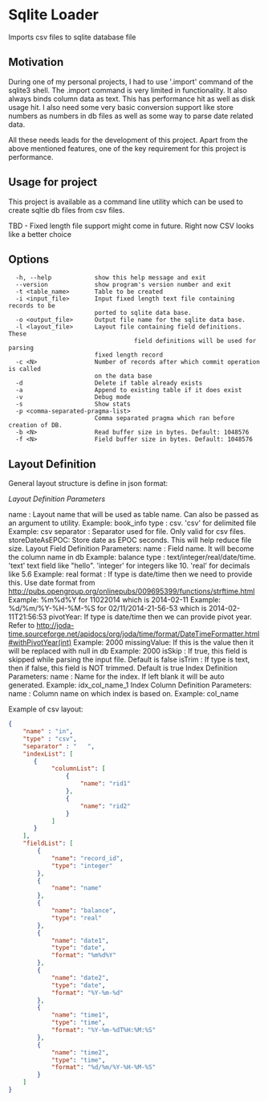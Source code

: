 Sqlite Loader
=============

Imports csv files to sqlite database file

Motivation
----------

During one of my personal projects, I had to use '.import' command of the sqlite3 shell. The .import
command is very limited in functionality. It also always binds column data as text. This has
performance hit as well as disk usage hit. I also need some very basic conversion support like store
numbers as numbers in db files as well as some way to parse date related data.

All these needs leads for the development of this project. Apart from the above mentioned features,
one of the key requirement for this project is performance.

Usage for project
-----------------

This project is available as a command line utility which can be used to create sqltie db files from
csv files.

TBD - Fixed length file support might come in future. Right now CSV looks like a better choice

Options
-------

```text
  -h, --help            show this help message and exit
  --version             show program's version number and exit
  -t <table_name>       Table to be created
  -i <input_file>       Input fixed length text file containing records to be
                        ported to sqlite data base.
  -o <output_file>      Output file name for the sqlite data base.
  -l <layout_file>      Layout file containing field definitions. These
                                   field definitions will be used for parsing
                        fixed length record
  -c <N>                Number of records after which commit operation is called
                        on the data base
  -d                    Delete if table already exists
  -a                    Append to existing table if it does exist
  -v                    Debug mode
  -s                    Show stats
  -p <comma-separated-pragma-list>
                        Comma separated pragma which ran before creation of DB.
  -b <N>                Read buffer size in bytes. Default: 1048576
  -f <N>                Field buffer size in bytes. Default: 1048576
```

Layout Definition
-----------------

General layout structure is define in json format:
   <LayoutDefinition>
     <IndexList>
       <Index>
         <IndexColumnList>
           <IndexColumn>
     <FieldDefinitionList>
       <FieldDefinition>

*Layout Definition Parameters*

   name      : Layout name that will be used as table name. Can also be passed
as an argument to utility.
               Example: book_info
   type      : csv. 'csv' for delimited file
               Example: csv
   separator : Separator used for file. Only valid for csv files.
   storeDateAsEPOC: Store date as EPOC seconds. This will help reduce file size.
 Layout Field Definition Parameters:
   name     : Field name. It will become the column name in db
              Example: balance
   type     : text/integer/real/date/time. 'text' text field like "hello".
'integer' for integers like 10. 'real' for decimals like 5.6
              Example: real
   format   : If type is date/time then we need to provide this. Use date format
from
   http://pubs.opengroup.org/onlinepubs/009695399/functions/strftime.html
              Example: %m%d%Y for 11022014 which is 2014-02-11
              Example: %d/%m/%Y-%H-%M-%S for 02/11/2014-21-56-53 which is 2014-02-11T21:56:53
   pivotYear: If type is date/time then we can provide pivot year. Refer to
   http://joda-time.sourceforge.net/apidocs/org/joda/time/format/DateTimeFormatter.html#withPivotYear(int)
              Example: 2000
   missingValue: If this is the value then it will be replaced with null in db
              Example: 2000
   isSkip   : If true, this field is skipped while parsing the input file.
Default is false
   isTrim   : If type is text, then if false, this field is NOT trimmed. Default
is true
 Index Definition Parameters:
   name      : Name for the index. If left blank it will be auto generated.
               Example: idx_col_name_1
 Index Column Definition Parameters:
   name     : Column name on which index is based on.
              Example: col_name


Example of csv layout:


```json
{
    "name" : "in",
    "type" : "csv",
    "separator" : "   ",
    "indexList": [
       {
            "columnList": [
                {
                    "name": "rid1"
                },
                {
                    "name": "rid2"
                }
            ]
       }
    ],
    "fieldList": [
        {
            "name": "record_id",
            "type": "integer"
        },
        {
            "name": "name"
        },
        {
            "name": "balance",
            "type": "real"
        },
        {
            "name": "date1",
            "type": "date",
            "format": "%m%d%Y"
        },
        {
            "name": "date2",
            "type": "date",
            "format": "%Y-%m-%d"
        },
        {
            "name": "time1",
            "type": "time",
            "format": "%Y-%m-%dT%H:%M:%S"
        },
        {
            "name": "time2",
            "type": "time",
            "format": "%d/%m/%Y-%H-%M-%S"
        }
    ]
}
```
